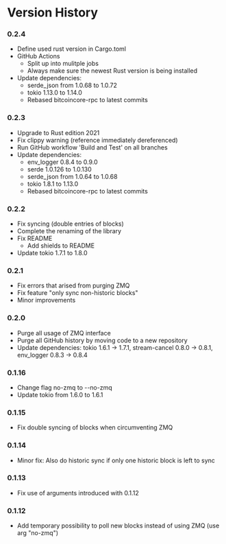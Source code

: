 Version History
===
### 0.2.4

* Define used rust version in Cargo.toml
* GitHub Actions
  * Split up into mulitple jobs
  * Always make sure the newest Rust version is being installed
* Update dependencies:
  * serde_json from 1.0.68 to 1.0.72
  * tokio 1.13.0 to 1.14.0
  * Rebased bitcoincore-rpc to latest commits

### 0.2.3

* Upgrade to Rust edition 2021
* Fix clippy warning (reference immediately dereferenced)
* Run GitHub workflow 'Build and Test' on all branches
* Update dependencies:
  * env_logger 0.8.4 to 0.9.0
  * serde 1.0.126 to 1.0.130
  * serde_json from 1.0.64 to 1.0.68
  * tokio 1.8.1 to 1.13.0
  * Rebased bitcoincore-rpc to latest commits

### 0.2.2

* Fix syncing (double entries of blocks)
* Complete the renaming of the library
* Fix README
  * Add shields to README
* Update tokio 1.7.1 to 1.8.0

### 0.2.1
* Fix errors that arised from purging ZMQ
* Fix feature "only sync non-historic blocks"
* Minor improvements

### 0.2.0
* Purge all usage of ZMQ interface
* Purge all GitHub history by moving code to a new repository
* Update dependencies: tokio 1.6.1 -> 1.7.1, stream-cancel 0.8.0 -> 0.8.1, env_logger 0.8.3 -> 0.8.4

### 0.1.16
* Change flag no-zmq to --no-zmq
* Update tokio from 1.6.0 to 1.6.1

### 0.1.15
* Fix double syncing of blocks when circumventing ZMQ

### 0.1.14
* Minor fix: Also do historic sync if only one historic block is left to sync

### 0.1.13
* Fix use of arguments introduced with 0.1.12

### 0.1.12
* Add temporary possibility to poll new blocks instead of using ZMQ (use arg "no-zmq")
